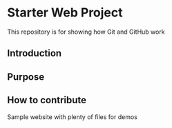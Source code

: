 # Starter Web Project

This repository is for showing how Git and GitHub work

## Introduction
## Purpose
## How to contribute

Sample website with plenty of files for demos
